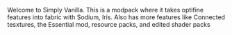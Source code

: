 Welcome to Simply Vanilla. This is a modpack where it takes optifine features into fabric with Sodium, Iris. 
Also has more features like Connected tesxtures, the Essential mod, resource packs, and edited shader packs
